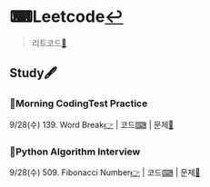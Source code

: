 # ⌨Leetcode[↩](../../../)
> 리트코드[🔗](https://leetcode.com/)

## Study🖋

### 🌅Morning CodingTest Practice

9/28(수) 139. Word Break[👉](./leetcode_word-break.md) | 코드[⌨](./leetcode_word-break.py) | 문제[📝](https://leetcode.com/problems/word-break/)

### 📖Python Algorithm Interview

9/28(수) 509. Fibonacci Number[👉](./leetcode_fibonacci-number.md) | 코드[⌨](./leetcode_fibonacci-number.py) | 문제[📝](https://leetcode.com/problems/fibonacci-number/)

### 